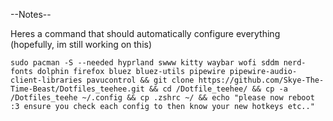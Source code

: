 --Notes--

Heres a command that should automatically configure everything (hopefully, im still working on this)

``` sudo pacman -S --needed hyprland swww kitty waybar wofi sddm nerd-fonts dolphin firefox bluez bluez-utils pipewire pipewire-audio-client-libraries pavucontrol && git clone https://github.com/Skye-The-Time-Beast/Dotfiles_teehee.git && cd /Dotfile_teehee/ && cp -a /Dotfiles_teehe ~/.config && cp .zshrc ~/ && echo "please now reboot :3 ensure you check each config to then know your new hotkeys etc.." ```
